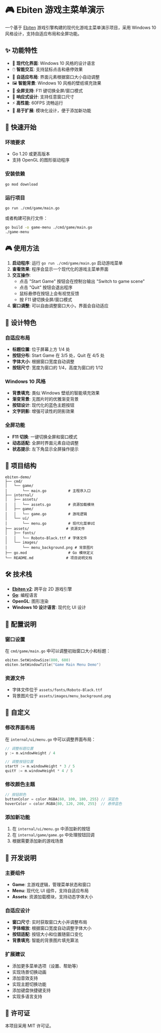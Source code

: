 # 🎮 Ebiten 游戏主菜单演示

一个基于 [Ebiten](https://ebiten.org/) 游戏引擎构建的现代化游戏主菜单演示项目，采用 Windows 10 风格设计，支持自适应布局和全屏功能。

## ✨ 功能特性

- 🎯 **现代化界面**: Windows 10 风格的设计语言
- 🖱️ **智能交互**: 支持鼠标点击和悬停效果
- 🎨 **自适应布局**: 界面元素根据窗口大小自动调整
- 🖼️ **智能背景**: Windows 10 风格的壁纸填充效果
- 🔄 **全屏支持**: F11 键切换全屏/窗口模式
- 📱 **响应式设计**: 支持任意窗口尺寸
- ⚡ **高性能**: 60FPS 流畅运行
- 🔧 **易于扩展**: 模块化设计，便于添加新功能

## 🚀 快速开始

### 环境要求

- Go 1.20 或更高版本
- 支持 OpenGL 的图形驱动程序

### 安装依赖

```bash
go mod download
```

### 运行项目

```bash
go run ./cmd/game/main.go
```

或者构建可执行文件：

```bash
go build -o game-menu ./cmd/game/main.go
./game-menu
```

## 🎮 使用方法

1. **启动程序**: 运行 `go run ./cmd/game/main.go` 启动游戏菜单
2. **查看效果**: 程序会显示一个现代化的游戏主菜单界面
3. **交互操作**:
   - 点击 "Start Game" 按钮会在控制台输出 "Switch to game scene"
   - 点击 "Quit" 按钮会退出程序
   - 鼠标悬停在按钮上会有视觉反馈
   - 按 F11 键切换全屏/窗口模式
4. **窗口调整**: 可以自由调整窗口大小，界面会自动适应

## 🎨 设计特色

### 自适应布局

- **标题位置**: 位于屏幕上方 1/4 处
- **按钮分布**: Start Game 在 3/5 处，Quit 在 4/5 处
- **字体大小**: 根据窗口宽度自动调整
- **按钮尺寸**: 宽度为窗口的 1/4，高度为窗口的 1/12

### Windows 10 风格

- **背景填充**: 类似 Windows 壁纸的智能填充效果
- **渐变背景**: 无图片时的优雅渐变背景
- **按钮设计**: 现代化的蓝色主题按钮
- **文字阴影**: 增强可读性的阴影效果

### 全屏功能

- **F11 切换**: 一键切换全屏和窗口模式
- **动态适配**: 全屏时界面元素自动调整
- **状态提示**: 左下角显示全屏操作提示

## 📁 项目结构

```
ebiten-demo/
├── cmd/
│   └── game/
│       └── main.go          # 主程序入口
├── internal/
│   ├── assets/
│   │   └── assets.go        # 资源加载模块
│   ├── game/
│   │   └── game.go          # 游戏逻辑
│   └── ui/
│       └── menu.go          # 现代化菜单UI
├── assets/                 # 资源文件
│   ├── fonts/
│   │   └── Roboto-Black.ttf # 字体文件
│   └── images/
│       └── menu_background.png # 背景图片
├── go.mod                   # Go 模块定义
└── README.md               # 项目说明文档
```

## 🛠️ 技术栈

- **[Ebiten v2](https://github.com/hajimehoshi/ebiten)**: 跨平台 2D 游戏引擎
- **[Go](https://golang.org/)**: 编程语言
- **OpenGL**: 图形渲染
- **Windows 10 设计语言**: 现代化 UI 设计

## 🔧 配置说明

### 窗口设置

在 `cmd/game/main.go` 中可以调整初始窗口大小和标题：

```go
ebiten.SetWindowSize(800, 600)
ebiten.SetWindowTitle("Game Main Menu Demo")
```

### 资源文件

- 字体文件位于 `assets/fonts/Roboto-Black.ttf`
- 背景图片位于 `assets/images/menu_background.png`

## 🎨 自定义

### 修改界面布局

在 `internal/ui/menu.go` 中可以调整界面布局：

```go
// 调整标题位置
y := m.windowHeight / 4

// 调整按钮位置
startY := m.windowHeight * 3 / 5
quitY := m.windowHeight * 4 / 5
```

### 修改颜色主题

```go
// 按钮颜色
buttonColor = color.RGBA{60, 100, 180, 255} // 深蓝色
hoverColor = color.RGBA{80, 120, 200, 255}  // 悬停蓝色
```

### 添加新功能

1. 在 `internal/ui/menu.go` 中添加新的按钮
2. 在 `internal/game/game.go` 中处理按钮回调
3. 根据需要添加新的游戏场景

## 📝 开发说明

### 主要组件

- **Game**: 主游戏逻辑，管理菜单状态和窗口
- **Menu**: 现代化 UI 组件，支持自适应布局
- **Assets**: 资源加载模块，支持动态字体大小

### 自适应设计

- **窗口尺寸**: 实时获取窗口大小并调整布局
- **字体缩放**: 根据窗口宽度自动调整字体大小
- **按钮适配**: 按钮大小和位置随窗口变化
- **背景填充**: 智能的背景图片填充算法

### 扩展建议

- 添加更多菜单选项（设置、帮助等）
- 实现场景切换动画
- 添加音效支持
- 实现主题切换功能
- 添加键盘快捷键支持
- 实现多语言支持

## 📄 许可证

本项目采用 MIT 许可证。
